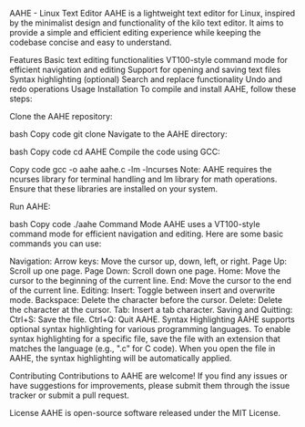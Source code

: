 AAHE - Linux Text Editor
AAHE is a lightweight text editor for Linux, inspired by the minimalist design and functionality of the kilo text editor. It aims to provide a simple and efficient editing experience while keeping the codebase concise and easy to understand.

Features
Basic text editing functionalities
VT100-style command mode for efficient navigation and editing
Support for opening and saving text files
Syntax highlighting (optional)
Search and replace functionality
Undo and redo operations
Usage
Installation
To compile and install AAHE, follow these steps:

Clone the AAHE repository:

bash
Copy code
git clone <repository-url>
Navigate to the AAHE directory:

bash
Copy code
cd AAHE
Compile the code using GCC:

Copy code
gcc -o aahe aahe.c -lm -lncurses
Note: AAHE requires the ncurses library for terminal handling and lm library for math operations. Ensure that these libraries are installed on your system.

Run AAHE:

bash
Copy code
./aahe
Command Mode
AAHE uses a VT100-style command mode for efficient navigation and editing. Here are some basic commands you can use:

Navigation:
Arrow keys: Move the cursor up, down, left, or right.
Page Up: Scroll up one page.
Page Down: Scroll down one page.
Home: Move the cursor to the beginning of the current line.
End: Move the cursor to the end of the current line.
Editing:
Insert: Toggle between insert and overwrite mode.
Backspace: Delete the character before the cursor.
Delete: Delete the character at the cursor.
Tab: Insert a tab character.
Saving and Quitting:
Ctrl+S: Save the file.
Ctrl+Q: Quit AAHE.
Syntax Highlighting
AAHE supports optional syntax highlighting for various programming languages. To enable syntax highlighting for a specific file, save the file with an extension that matches the language (e.g., ".c" for C code). When you open the file in AAHE, the syntax highlighting will be automatically applied.

Contributing
Contributions to AAHE are welcome! If you find any issues or have suggestions for improvements, please submit them through the issue tracker or submit a pull request.

License
AAHE is open-source software released under the MIT License.